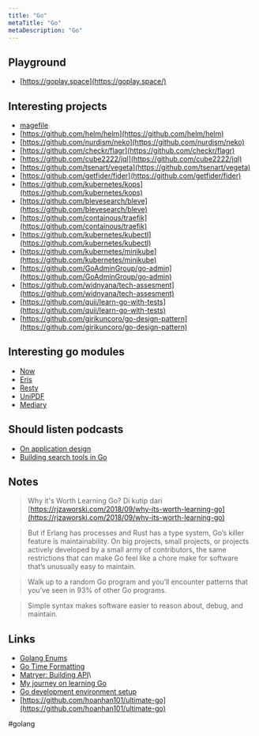 ```yaml
---
title: "Go"
metaTitle: "Go"
metaDescription: "Go"
---
```


## Playground

- [https://goplay.space](https://goplay.space/)

## Interesting projects

- [magefile](https://magefile.org/)
- [https://github.com/helm/helm](https://github.com/helm/helm)
- [https://github.com/nurdism/neko](https://github.com/nurdism/neko)
- [https://github.com/checkr/flagr](https://github.com/checkr/flagr)
- [https://github.com/cube2222/jql](https://github.com/cube2222/jql)
- [https://github.com/tsenart/vegeta](https://github.com/tsenart/vegeta)
- [https://github.com/getfider/fider](https://github.com/getfider/fider)
- [https://github.com/kubernetes/kops](https://github.com/kubernetes/kops)
- [https://github.com/blevesearch/bleve](https://github.com/blevesearch/bleve)
- [https://github.com/containous/traefik](https://github.com/containous/traefik)
- [https://github.com/kubernetes/kubectl](https://github.com/kubernetes/kubectl)
- [https://github.com/kubernetes/minikube](https://github.com/kubernetes/minikube)
- [https://github.com/GoAdminGroup/go-admin](https://github.com/GoAdminGroup/go-admin)
- [https://github.com/widnyana/tech-assesment](https://github.com/widnyana/tech-assesment)
- [https://github.com/quii/learn-go-with-tests](https://github.com/quii/learn-go-with-tests)
- [https://github.com/girikuncoro/go-design-pattern](https://github.com/girikuncoro/go-design-pattern)

## Interesting go modules

- [Now](https://github.com/jinzhu/now)
- [Eris](https://github.com/rotisserie/eris)
- [Resty](https://github.com/go-resty/resty)
- [UniPDF](https://github.com/unidoc/unipdf)
- [Mediary](https://github.com/HereMobilityDevelopers/mediary)

## Should listen podcasts

- [On application design](https://changelog.com/gotime/102)
- [Building search tools in Go](https://changelog.com/gotime/104)

## Notes

> Why it's Worth Learning Go? Di kutip dari [https://rjzaworski.com/2018/09/why-its-worth-learning-go](https://rjzaworski.com/2018/09/why-its-worth-learning-go)

> But if Erlang has processes and Rust has a type system, Go’s killer feature is maintainability. On big projects, small projects, or projects actively developed by a small army of contributors, the same restrictions that can make Go feel like a chore make for software that’s unusually easy to maintain.

> Walk up to a random Go program and you’ll encounter patterns that you’ve seen in 93% of other Go programs.

> Simple syntax makes software easier to reason about, debug, and maintain.

## Links

- [Golang Enums](https://www.ribice.ba/golang-enums/)
- [Go Time Formatting](http://gotime.agardner.me/)
- [Matryer: Building API](https://go-talks.appspot.com/github.com/matryer/golanguk/building-apis.slide)\
- [My journey on learning Go](https://trello.com/b/uXd1YA00/on-learning-go)
- [Go development environment setup](/coding/go-development-environment-setup.md)
- [https://github.com/hoanhan101/ultimate-go](https://github.com/hoanhan101/ultimate-go)

#golang
